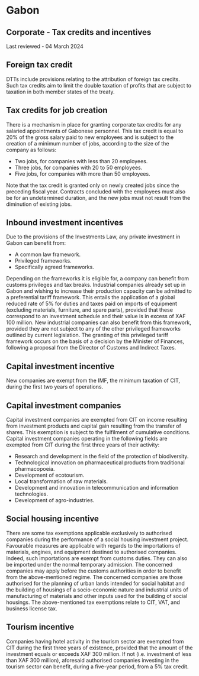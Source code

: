 # Gabon
## Corporate - Tax credits and incentives
Last reviewed - 04 March 2024
## Foreign tax credit
DTTs include provisions relating to the attribution of foreign tax credits. Such tax credits aim to limit the double taxation of profits that are subject to taxation in both member states of the treaty.
## Tax credits for job creation
There is a mechanism in place for granting corporate tax credits for any salaried appointments of Gabonese personnel.
This tax credit is equal to 20% of the gross salary paid to new employees and is subject to the creation of a minimum number of jobs, according to the size of the company as follows:
  * Two jobs, for companies with less than 20 employees.
  * Three jobs, for companies with 20 to 50 employees.
  * Five jobs, for companies with more than 50 employees.


Note that the tax credit is granted only on newly created jobs since the preceding fiscal year. Contracts concluded with the employees must also be for an undetermined duration, and the new jobs must not result from the diminution of existing jobs.
## Inbound investment incentives
Due to the provisions of the Investments Law, any private investment in Gabon can benefit from:
  * A common law framework.
  * Privileged frameworks.
  * Specifically agreed frameworks.


Depending on the frameworks it is eligible for, a company can benefit from customs privileges and tax breaks.
Industrial companies already set up in Gabon and wishing to increase their production capacity can be admitted to a preferential tariff framework. This entails the application of a global reduced rate of 5% for duties and taxes paid on imports of equipment (excluding materials, furniture, and spare parts), provided that these correspond to an investment schedule and their value is in excess of XAF 100 million.
New industrial companies can also benefit from this framework, provided they are not subject to any of the other privileged frameworks outlined by current legislation.
The granting of this privileged tariff framework occurs on the basis of a decision by the Minister of Finances, following a proposal from the Director of Customs and Indirect Taxes.
## Capital investment incentive
New companies are exempt from the IMF, the minimum taxation of CIT, during the first two years of operations.
## Capital investment companies
Capital investment companies are exempted from CIT on income resulting from investment products and capital gain resulting from the transfer of shares. This exemption is subject to the fulfilment of cumulative conditions.
Capital investment companies operating in the following fields are exempted from CIT during the first three years of their activity:
  * Research and development in the field of the protection of biodiversity.
  * Technological innovation on pharmaceutical products from traditional pharmacopoeia.
  * Development of ecotourism.
  * Local transformation of raw materials.
  * Development and innovation in telecommunication and information technologies.
  * Development of agro-industries.


## Social housing incentive
There are some tax exemptions applicable exclusively to authorised companies during the performance of a social housing investment project.
Favourable measures are applicable with regards to the importations of materials, engines, and equipment destined to authorised companies. Indeed, such importations are exempt from customs duties. They can also be imported under the normal temporary admission.
The concerned companies may apply before the customs authorities in order to benefit from the above-mentioned regime.
The concerned companies are those authorised for the planning of urban lands intended for social habitat and the building of housings of a socio-economic nature and industrial units of manufacturing of materials and other inputs used for the building of social housings. The above-mentioned tax exemptions relate to CIT, VAT, and business license tax.
## Tourism incentive
Companies having hotel activity in the tourism sector are exempted from CIT during the first three years of existence, provided that the amount of the investment equals or exceeds XAF 300 million. If not (i.e. investment of less than XAF 300 million), aforesaid authorised companies investing in the tourism sector can benefit, during a five-year period, from a 5% tax credit.
